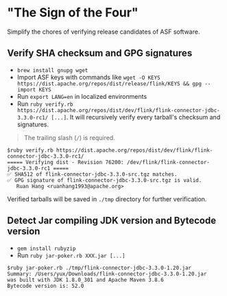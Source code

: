 # "The Sign of the Four"

Simplify the chores of verifying release candidates of ASF software.

## Verify SHA checksum and GPG signatures

* `brew install gnupg wget`
* Import ASF keys with commands like `wget -O KEYS https://dist.apache.org/repos/dist/release/flink/KEYS && gpg --import KEYS`
* Run `export LANG=en` in localized environments
* Run `ruby verify.rb https://dist.apache.org/repos/dist/dev/flink/flink-connector-jdbc-3.3.0-rc1/ [...]`. It will recursively verify every tarball's checksum and signatures.

> The trailing slash (`/`) is required.

```shell
$ruby verify.rb https://dist.apache.org/repos/dist/dev/flink/flink-connector-jdbc-3.3.0-rc1/
===== Verifying dist - Revision 76200: /dev/flink/flink-connector-jdbc-3.3.0-rc1 =====
✅ SHA512 of flink-connector-jdbc-3.3.0-src.tgz matches.
✅ GPG signature of flink-connector-jdbc-3.3.0-src.tgz is valid.
   Ruan Hang <ruanhang1993@apache.org>
```

Verified tarballs will be saved in `./tmp` directory for further verification.

## Detect Jar compiling JDK version and Bytecode version

* `gem install rubyzip`
* Run `ruby jar-poker.rb XXX.jar [...]`

```shell
$ruby jar-poker.rb ./tmp/flink-connector-jdbc-3.3.0-1.20.jar
Summary: /Users/yux/Downloads/flink-connector-jdbc-3.3.0-1.20.jar
was built with JDK 1.8.0_301 and Apache Maven 3.8.6
Bytecode version is: 52.0
```
